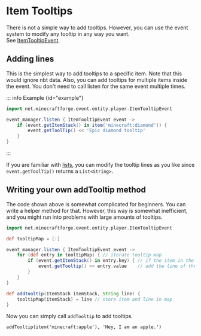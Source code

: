 # Item Tooltips

There is not a simple way to add tooltips. However, you can use the event system to modify any tooltip in any way you
want. <br>
See [ItemTooltipEvent](events/item_tooltip_event.md).

## Adding lines

This is the simplest way to add tooltips to a specific item. Note that this would ignore nbt data. Also, you can add
tooltips for multiple items inside the event. You don't need to call listen for the same event multiple times.

::: info Example {id="example"}

```groovy
import net.minecraftforge.event.entity.player.ItemTooltipEvent

event_manager.listen { ItemTooltipEvent event ->
    if (event.getItemStack() in item('minecraft:diamond')) {
        event.getToolTip() << 'Epic diamond tooltip'
    }
}
```

:::

If you are familiar with [lists](../groovy/lists.md), you can modify the tooltip lines as you like
since `event.getToolTip()` returns a `List<String>`.

## Writing your own addTooltip method
The code shown above is somewhat complicated for beginners. You can write a helper method for that.
However, this way is somewhat inefficient, and you might run into problems with large amounts of tooltips.

```groovy
import net.minecraftforge.event.entity.player.ItemTooltipEvent

def tooltipMap = [:]

event_manager.listen { ItemTooltipEvent event ->
    for (def entry in tooltipMap) { // iterate tooltip map
        if (event.getItemStack() in entry.key) { // if the item in the event matches the map entry
            event.getTooltip() << entry.value    // add the line of the map entry
        }
    }
}

def addTooltip(ItemStack itemStack, String line) {
    tooltipMap[itemStack] = line // store item and line in map
}
```

Now you can simply call `addTooltip` to add tooltips.
```groovy:no-line-numbers
addTooltip(item('minecraft:apple'), 'Hey, I am an apple.')
```
